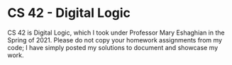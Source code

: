 # CS 42 - Digital Logic
CS 42 is Digital Logic, which I took under Professor Mary Eshaghian in the Spring of 2021. Please do not copy your homework assignments from my code; I have simply posted my solutions to document and showcase my work.
